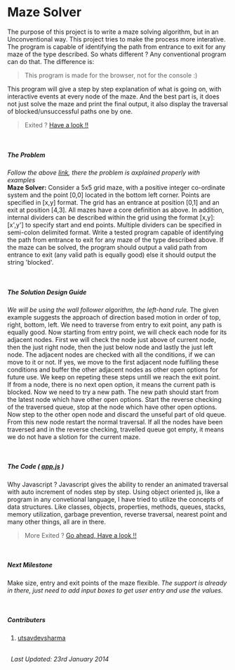 # Maze Solver
The purpose of this project is to write a maze solving algorithm, but in an Unconventional way. This project tries to make the process more interative. The program is capable of identifying the path from entrance to exit for any maze of the type described. So whats different ? Any conventional program can do that. The difference is:

> This program is made for the browser, not for the console :)

This program will give a step by step explanation of what is going on, with interactive events at every node of the maze. And the best part is, it does not just solve the maze and print the final output, it also display the traversal of blocked/unsuccessful paths one by one.

> Exited ? <a href="http://utsavdevsharma.in/content/mazesolver/" target="_blank">Have a look !!</a>

&nbsp;
##### The Problem
*Follow the above <a href="http://utsavdevsharma.in/content/mazesolver/" target="_blank">link</a>, there the problem is axplained properly with examples*<br>
**Maze Solver:** Consider a 5x5 grid maze, with a positive integer co-ordinate system and the point [0,0] located in the bottom left corner. Points are specified in [x,y] format. The grid has an entrance at position [0,1] and an exit at position [4,3]. All mazes have a core definition as above. In addition, internal dividers can be described within the grid using the format [x,y]:[x',y'] to specify start and end points. Multiple dividers can be specified in semi-colon delimited format. Write a tested program capable of identifying the path from entrance to exit for any maze of the type described above. If the maze can be solved, the program should output a valid path from entrance to exit (any valid path is equally good) else it should output the string 'blocked'.

&nbsp;
##### The Solution Design Guide

*We will be using the wall follower algorithm, the left-hand rule.* The given example suggests the approach of direction based motion in order of top, right, bottom, left. We need to traverse from entry to exit point, any path is equally good. Now starting from entry point, we will check each node for its adjacent nodes. First we will check the node just above of current node, then the just right node, then the just below node and lastly the just left node. The adjacent nodes are checked with all the conditions, if we can move to it or not. If yes, we move to the first adjacent node fulfiling these conditions and buffer the other adjacent nodes as other open options for future use. We keep on repeting these steps untill we reach the exit point.<br>
If from a node, there is no next open option, it means the current path is blocked. Now we need to try a new path. The new path should start from the latest node which have other open options. Start the reverse checking of the traversed queue, stop at the node which have other open options. Now step to the other open node and discard the unseful part of old queue. From this new node restart the normal traversal. If all the nodes have been traversed and in the reverse checking, travelled queue got empty, it means we do not have a slotion for the current maze.

&nbsp;
##### The Code ( <a href="https://github.com/utsavdevsharma/mazesolver/blob/master/js/app.js" target="_blank">app.js</a> )
Why Javascript ? Javascript gives the ability to render an animated traversal with auto increment of nodes step by step. Using object oriented js, like a program in any convetional language, I have tried to utilize the concepts of data structures. Like classes, objects, properties, methods, queues, stacks, memory utilization, garbage prevention, reverse traversal, nearest point and many other things, all are in there.

> More Exited ? <a href="http://utsavdevsharma.in/content/mazesolver/" target="_blank">Go ahead, Have a look !!</a>

&nbsp;
##### Next Milestone
Make size, entry and exit points of the maze flexible. *The support is already in there, just need to add input boxes to get user entry and use the values.*

&nbsp;
##### Contributers
1. <a href="https://github.com/utsavdevsharma" target="_blank">utsavdevsharma</a>

&nbsp;<br>
&nbsp;
*Last Updated: 23rd January 2014*
